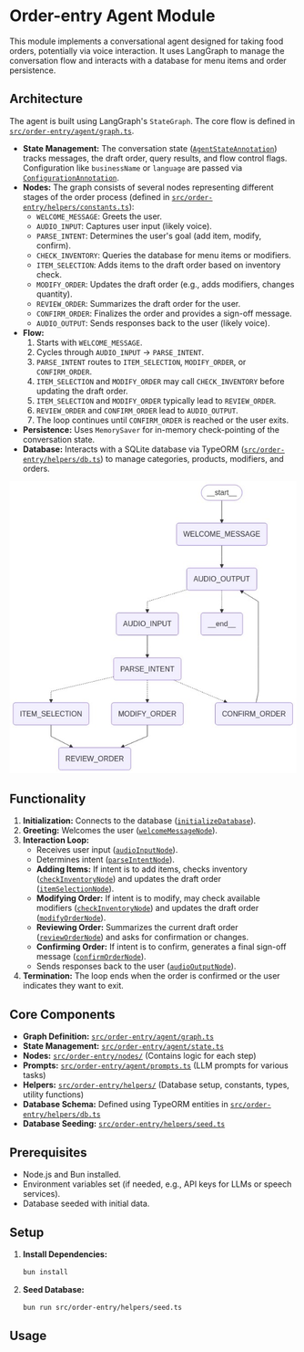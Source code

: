 # Order-entry Agent Module

This module implements a conversational agent designed for taking food orders, potentially via voice interaction. It uses LangGraph to manage the conversation flow and interacts with a database for menu items and order persistence.

## Architecture

The agent is built using LangGraph's `StateGraph`. The core flow is defined in [`src/order-entry/agent/graph.ts`](src/order-entry/agent/graph.ts).

*   **State Management:** The conversation state ([`AgentStateAnnotation`](src/order-entry/agent/state.ts)) tracks messages, the draft order, query results, and flow control flags. Configuration like `businessName` or `language` are passed via [`ConfigurationAnnotation`](src/order-entry/agent/state.ts).
*   **Nodes:** The graph consists of several nodes representing different stages of the order process (defined in [`src/order-entry/helpers/constants.ts`](src/order-entry/helpers/constants.ts)):
    *   `WELCOME_MESSAGE`: Greets the user.
    *   `AUDIO_INPUT`: Captures user input (likely voice).
    *   `PARSE_INTENT`: Determines the user's goal (add item, modify, confirm).
    *   `CHECK_INVENTORY`: Queries the database for menu items or modifiers.
    *   `ITEM_SELECTION`: Adds items to the draft order based on inventory check.
    *   `MODIFY_ORDER`: Updates the draft order (e.g., adds modifiers, changes quantity).
    *   `REVIEW_ORDER`: Summarizes the draft order for the user.
    *   `CONFIRM_ORDER`: Finalizes the order and provides a sign-off message.
    *   `AUDIO_OUTPUT`: Sends responses back to the user (likely voice).
*   **Flow:**
    1.  Starts with `WELCOME_MESSAGE`.
    2.  Cycles through `AUDIO_INPUT` -> `PARSE_INTENT`.
    3.  `PARSE_INTENT` routes to `ITEM_SELECTION`, `MODIFY_ORDER`, or `CONFIRM_ORDER`.
    4.  `ITEM_SELECTION` and `MODIFY_ORDER` may call `CHECK_INVENTORY` before updating the draft order.
    5.  `ITEM_SELECTION` and `MODIFY_ORDER` typically lead to `REVIEW_ORDER`.
    6.  `REVIEW_ORDER` and `CONFIRM_ORDER` lead to `AUDIO_OUTPUT`.
    7.  The loop continues until `CONFIRM_ORDER` is reached or the user exits.
*   **Persistence:** Uses `MemorySaver` for in-memory check-pointing of the conversation state.
*   **Database:** Interacts with a SQLite database via TypeORM ([`src/order-entry/helpers/db.ts`](src/order-entry/helpers/db.ts)) to manage categories, products, modifiers, and orders.

![Order-entry Agent Architecture](/src/order-entry/assets/graph.png)

## Functionality

1.  **Initialization:** Connects to the database ([`initializeDatabase`](src/order-entry/helpers/db.ts)).
2.  **Greeting:** Welcomes the user ([`welcomeMessageNode`](src/order-entry/nodes/welcome-message.ts)).
3.  **Interaction Loop:**
    *   Receives user input ([`audioInputNode`](src/order-entry/nodes/audio-input.ts)).
    *   Determines intent ([`parseIntentNode`](src/order-entry/nodes/parse-intent.ts)).
    *   **Adding Items:** If intent is to add items, checks inventory ([`checkInventoryNode`](src/order-entry/nodes/check-inventory.ts)) and updates the draft order ([`itemSelectionNode`](src/order-entry/nodes/item-selection.ts)).
    *   **Modifying Order:** If intent is to modify, may check available modifiers ([`checkInventoryNode`](src/order-entry/nodes/check-inventory.ts)) and updates the draft order ([`modifyOrderNode`](src/order-entry/nodes/modify-order.ts)).
    *   **Reviewing Order:** Summarizes the current draft order ([`reviewOrderNode`](src/order-entry/nodes/review-order.ts)) and asks for confirmation or changes.
    *   **Confirming Order:** If intent is to confirm, generates a final sign-off message ([`confirmOrderNode`](src/order-entry/nodes/confirm-order.ts)).
    *   Sends responses back to the user ([`audioOutputNode`](src/order-entry/nodes/audio-output.ts)).
4.  **Termination:** The loop ends when the order is confirmed or the user indicates they want to exit.

## Core Components

*   **Graph Definition:** [`src/order-entry/agent/graph.ts`](src/order-entry/agent/graph.ts)
*   **State Management:** [`src/order-entry/agent/state.ts`](src/order-entry/agent/state.ts)
*   **Nodes:** [`src/order-entry/nodes/`](src/order-entry/nodes) (Contains logic for each step)
*   **Prompts:** [`src/order-entry/agent/prompts.ts`](src/order-entry/agent/prompts.ts) (LLM prompts for various tasks)
*   **Helpers:** [`src/order-entry/helpers/`](src/order-entry/helpers) (Database setup, constants, types, utility functions)
*   **Database Schema:** Defined using TypeORM entities in [`src/order-entry/helpers/db.ts`](src/order-entry/helpers/db.ts)
*   **Database Seeding:** [`src/order-entry/helpers/seed.ts`](src/order-entry/helpers/seed.ts)

## Prerequisites

*   Node.js and Bun installed.
*   Environment variables set (if needed, e.g., API keys for LLMs or speech services).
*   Database seeded with initial data.

## Setup

1.  **Install Dependencies:**
    ```bash
    bun install
    ```
2.  **Seed Database:** 
    ```bash
    bun run src/order-entry/helpers/seed.ts
    ```

## Usage

